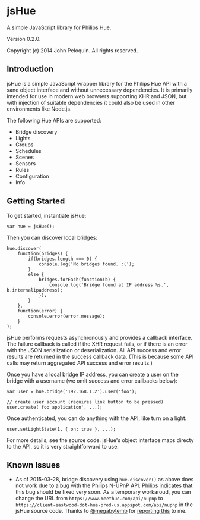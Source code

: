 # jsHue

A simple JavaScript library for Philips Hue.

Version 0.2.0.

Copyright (c) 2014 John Peloquin. All rights reserved.

## Introduction

jsHue is a simple JavaScript wrapper library for the Philips Hue API with a sane
object interface and without unnecessary dependencies. It is primarily intended
for use in modern web browsers supporting XHR and JSON, but with injection of
suitable dependencies it could also be used in other environments like Node.js.

The following Hue APIs are supported:
- Bridge discovery
- Lights
- Groups
- Schedules
- Scenes
- Sensors
- Rules
- Configuration
- Info

## Getting Started

To get started, instantiate jsHue:

```
var hue = jsHue();
```

Then you can discover local bridges:

```
hue.discover(
    function(bridges) {
        if(bridges.length === 0) {
            console.log('No bridges found. :(');
        }
        else {
            bridges.forEach(function(b) {
                console.log('Bridge found at IP address %s.', b.internalipaddress);
            });
        }
    },
    function(error) {
        console.error(error.message);
    }
);
```

jsHue performs requests asynchronously and provides a callback interface. The
failure callback is called if the XHR request fails, or if there is an error with
the JSON serialization or deserialization. All API success and error results are
returned in the success callback data. (This is because some API calls may return
aggregated API success and error results.)

Once you have a local bridge IP address, you can create a user on the bridge with
a username (we omit success and error callbacks below):

```
var user = hue.bridge('192.168.1.2').user('foo');

// create user account (requires link button to be pressed)
user.create('foo application', ...);
```

Once authenticated, you can do anything with the API, like turn on a light:

```
user.setLightState(1, { on: true }, ...);
```

For more details, see the source code. jsHue's object interface maps directy to
the API, so it is very straightforward to use.

## Known Issues

- As of 2015-03-28, bridge discovery using ```hue.discover()``` as above does not work due to a [bug](http://www.developers.meethue.com/content/n-upnp-url-redirect-breaks-bridge-discovery-existing-applications) with the Philips N-UPnP API. Philips indicates that this bug should be fixed very soon. As a temporary workaroud, you can change the URL from `https://www.meethue.com/api/nupnp` to `https://client-eastwood-dot-hue-prod-us.appspot.com/api/nupnp` in the jsHue source code. Thanks to [@megabytemb](https://github.com/megabytemb) for [reporting this](https://github.com/blargoner/jshue/pull/10) to me.
